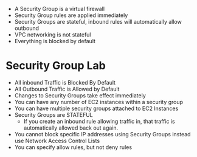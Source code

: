 * A Security Group is a virtual firewall
* Security Group rules are applied immediately
* Security Groups are stateful, inbound rules will automatically allow outbound
* VPC networking is not stateful
* Everything is blocked by default

# Security Group Lab
* All inbound Traffic is Blocked By Default 
* All Outbound Traffic is Allowed by Default
* Changes to Security Groups take effect immediately
* You can have any number of EC2 instances within a security group
* You can have multiple security groups attached to EC2 Instances
* Security Groups are STATEFUL
    * If you create an inbound rule allowing traffic in, that traffic is automatically allowed back out again.
* You cannot block specific IP addresses using Security Groups instead use Network Access Control Lists
* You can specify allow rules, but not deny rules